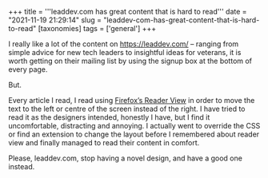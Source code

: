 +++
title = '''leaddev.com has great content that is hard to read'''
date = "2021-11-19 21:29:14"
slug = "leaddev-com-has-great-content-that-is-hard-to-read"
[taxonomies]
tags = ['general']
+++

I really like a lot of the content on <https://leaddev.com/> &#8211; ranging from simple advice for new tech leaders to insightful ideas for veterans, it is worth getting on their mailing list by using the signup box at the bottom of every page.

But.

Every article I read, I read using [Firefox&#8217;s Reader View][1] in order to move the text to the left or centre of the screen instead of the right. I have tried to read it as the designers intended, honestly I have, but I find it uncomfortable, distracting and annoying. I actually went to override the CSS or find an extension to change the layout before I remembered about reader view and finally managed to read their content in comfort.

Please, leaddev.com, stop having a novel design, and have a good one instead.

 [1]: https://blog.mozilla.org/en/products/firefox/reader-view/\n